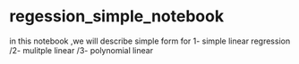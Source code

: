 # regession_simple_notebook
in this notebook ,we will describe simple form for 1- simple linear regression /2- mulitple linear /3- polynomial linear
